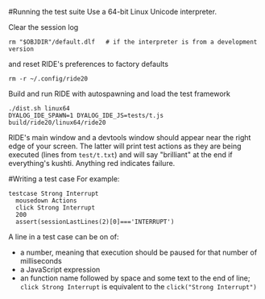 #Running the test suite
Use a 64-bit Linux Unicode interpreter.

Clear the session log

    rm "$OBJDIR"/default.dlf   # if the interpreter is from a development version

and reset RIDE's preferences to factory defaults

    rm -r ~/.config/ride20

Build and run RIDE with autospawning and load the test framework

    ./dist.sh linux64
    DYALOG_IDE_SPAWN=1 DYALOG_IDE_JS=tests/t.js build/ride20/linux64/ride20

RIDE's main window and a devtools window should appear near the right edge of your screen.
The latter will print test actions as they are being executed (lines from `test/t.txt`)
and will say "brilliant" at the end if everything's kushti.  Anything red indicates failure.

#Writing a test case
For example:

    testcase Strong Interrupt
      mousedown Actions
      click Strong Interrupt
      200
      assert(sessionLastLines(2)[0]==='INTERRUPT')

A line in a test case can be on of:
* a number, meaning that execution should be paused for that number of milliseconds
* a JavaScript expression
* an function name followed by space and some text to the end of line; `click Strong Interrupt` is equivalent to the
  `click("Strong Interrupt")`
